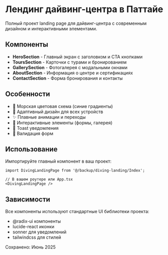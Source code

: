 
# Лендинг дайвинг-центра в Паттайе

Полный проект landing page для дайвинг-центра с современным дизайном и интерактивными элементами.

## Компоненты

- **HeroSection** - Главный экран с заголовком и CTA кнопками
- **ToursSection** - Карточки с турами и бронированием
- **GallerySection** - Фотогалерея с модальными окнами
- **AboutSection** - Информация о центре и сертификациях
- **ContactSection** - Форма бронирования и контакты

## Особенности

- 🌊 Морская цветовая схема (синие градиенты)
- 📱 Адаптивный дизайн для всех устройств
- ✨ Плавные анимации и переходы
- 🎯 Интерактивные элементы (формы, галерея)
- 🔔 Toast уведомления
- 📧 Валидация форм

## Использование

Импортируйте главный компонент в ваш проект:

```tsx
import DivingLandingPage from '@/backup/diving-landing/Index';

// В вашем роутере или App.tsx
<DivingLandingPage />
```

## Зависимости

Все компоненты используют стандартные UI библиотеки проекта:
- @radix-ui компоненты
- lucide-react иконки
- sonner для уведомлений
- tailwindcss для стилей

Сохранено: Июнь 2025
